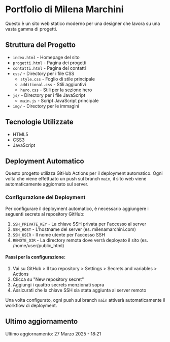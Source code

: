 # Portfolio di Milena Marchini

Questo è un sito web statico moderno per una designer che lavora su una vasta gamma di progetti.

## Struttura del Progetto

- `index.html` - Homepage del sito
- `progetti.html` - Pagina dei progetti
- `contatti.html` - Pagina dei contatti 
- `css/` - Directory per i file CSS
  - `style.css` - Foglio di stile principale
  - `additional.css` - Stili aggiuntivi
  - `hero.css` - Stili per la sezione hero
- `js/` - Directory per i file JavaScript
  - `main.js` - Script JavaScript principale
- `img/` - Directory per le immagini

## Tecnologie Utilizzate

- HTML5
- CSS3
- JavaScript

## Deployment Automatico

Questo progetto utilizza GitHub Actions per il deployment automatico. Ogni volta che viene effettuato un push sul branch `main`, il sito web viene automaticamente aggiornato sul server.

### Configurazione del Deployment

Per configurare il deployment automatico, è necessario aggiungere i seguenti secrets al repository GitHub:

1. `SSH_PRIVATE_KEY` - La chiave SSH privata per l'accesso al server
2. `SSH_HOST` - L'hostname del server (es. milenamarchini.com)
3. `SSH_USER` - Il nome utente per l'accesso SSH
4. `REMOTE_DIR` - La directory remota dove verrà deployato il sito (es. /home/user/public_html)

#### Passi per la configurazione:

1. Vai su GitHub > Il tuo repository > Settings > Secrets and variables > Actions
2. Clicca su "New repository secret"
3. Aggiungi i quattro secrets menzionati sopra
4. Assicurati che la chiave SSH sia stata aggiunta al server remoto

Una volta configurato, ogni push sul branch `main` attiverà automaticamente il workflow di deployment.

## Ultimo aggiornamento

Ultimo aggiornamento: 27 Marzo 2025 - 18:21
